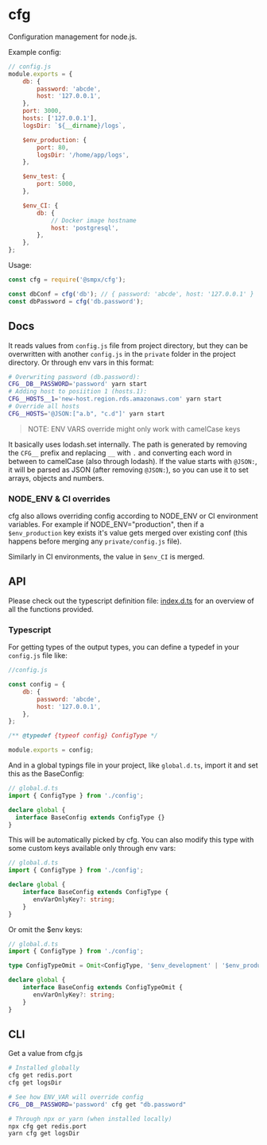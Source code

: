 # cfg

Configuration management for node.js.

Example config:

```js
// config.js
module.exports = {
    db: {
        password: 'abcde',
        host: '127.0.0.1',
    },
    port: 3000,
    hosts: ['127.0.0.1'],
    logsDir: `${__dirname}/logs`,

    $env_production: {
        port: 80,
        logsDir: '/home/app/logs',
    },

    $env_test: {
        port: 5000,
    },

    $env_CI: {
        db: {
            // Docker image hostname
            host: 'postgresql',
        },
    },
};
```

Usage:

```js
const cfg = require('@smpx/cfg');

const dbConf = cfg('db'); // { password: 'abcde', host: '127.0.0.1' }
const dbPassword = cfg('db.password');

```

## Docs

It reads values from `config.js` file from project directory, but they can be overwritten with another `config.js` in the `private` folder in the project directory. Or through env vars in this format:

```sh
# Overwriting password (db.password):
CFG__DB__PASSWORD='password' yarn start
# Adding host to posiition 1 (hosts.1):
CFG__HOSTS__1='new-host.region.rds.amazonaws.com' yarn start
# Override all hosts
CFG__HOSTS='@JSON:["a.b", "c.d"]' yarn start
```

> NOTE: ENV VARS override might only work with camelCase keys

It basically uses lodash.set internally. The path is generated by removing the `CFG__` prefix and replacing `__` with `.` and converting each word in between to camelCase (also through lodash). If the value starts with `@JSON:`, it will be parsed as JSON (after removing `@JSON:`), so you can use it to set arrays, objects and numbers.

### NODE_ENV & CI overrides

cfg also allows overriding config according to NODE_ENV or CI environment variables. For example if NODE_ENV="production", then if a `$env_production` key exists it's value gets merged over existing conf (this happens before merging any `private/config.js` file).

Similarly in CI environments, the value in `$env_CI` is merged.

## API

Please check out the typescript definition file: [index.d.ts](./index.d.ts) for an overview of all the functions provided.

### Typescript

For getting types of the output types, you can define a typedef in your `config.js` file like:

```js
//config.js

const config = {
    db: {
        password: 'abcde',
        host: '127.0.0.1',
    },
};

/** @typedef {typeof config} ConfigType */

module.exports = config;
```

And in a global typings file in your project, like `global.d.ts`, import it and set this as the BaseConfig:

```ts
// global.d.ts
import { ConfigType } from './config';

declare global {
  interface BaseConfig extends ConfigType {}
}
```

This will be automatically picked by cfg. You can also modify this type with some custom keys available only through env vars:

```ts
// global.d.ts
import { ConfigType } from './config';

declare global {
    interface BaseConfig extends ConfigType {
       envVarOnlyKey?: string;
    }
}
```

Or omit the $env keys:

```ts
// global.d.ts
import { ConfigType } from './config';

type ConfigTypeOmit = Omit<ConfigType, '$env_development' | '$env_production'>;

declare global {
    interface BaseConfig extends ConfigTypeOmit {
       envVarOnlyKey?: string;
    }
}
```

## CLI

Get a value from cfg.js

```sh
# Installed globally
cfg get redis.port
cfg get logsDir

# See how ENV_VAR will override config
CFG__DB__PASSWORD='password' cfg get "db.password"

# Through npx or yarn (when installed locally)
npx cfg get redis.port
yarn cfg get logsDir

```
